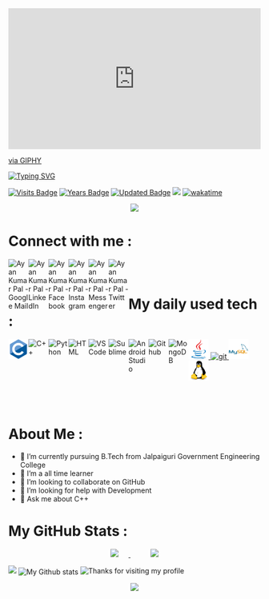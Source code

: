 <!-- **Ayan-kumar-pal/Ayan-kumar-pal** is a ✨ _special_ ✨ repository because its `README.md` (this file) appears on your GitHub profile. -->
<div style="width:100%;height:0;padding-bottom:56%;position:relative;"><iframe src="https://giphy.com/embed/RbDKaczqWovIugyJmW" width="100%" height="100%" style="position:absolute" frameBorder="0" class="giphy-embed" allowFullScreen></iframe></div><p><a href="https://giphy.com/gifs/looneytunesworldofmayhem-world-of-mayhem-looney-tunes-ltwom-RbDKaczqWovIugyJmW">via GIPHY</a></p>

[![Typing SVG](https://readme-typing-svg.herokuapp.com?font=Georgia&center=true&multiline=true&height=75&lines=Hello+World!👋;+I'am+Ayan+kumar+pal)](https://git.io/typing-svg)


[![Visits Badge](https://badges.pufler.dev/visits/Ayan-kumar-pal/Ayan-kumar-pal)](https://badges.pufler.dev)
[![Years Badge](https://badges.pufler.dev/years/Ayan-kumar-pal)](https://badges.pufler.dev)
[![Updated Badge](https://badges.pufler.dev/updated/Ayan-kumar-pal/Ayan-kumar-pal)](https://badges.pufler.dev)
![](https://komarev.com/ghpvc/?username=Ayan-kumar-pal)
[![wakatime](https://wakatime.com/badge/user/aaee06d6-98dc-411e-945b-16584d1bc6f2.svg)](https://wakatime.com/@aaee06d6-98dc-411e-945b-16584d1bc6f2)

<p align="center">
  <img src="https://c.tenor.com/GfSX-u7VGM4AAAAC/coding.gif" max-width="500px"/>
</p>


# Connect with me :

<a href="mailto:ayanpal30@gmail.com">
  <img align="left" alt="Ayan Kumar Pal - Google Mail" width="40px" src="https://api.iconify.design/logos:google-gmail.svg"/>
</a>

<a href="https://www.linkedin.com/in/Ayan-kumar-pal/">
  <img align="left" alt="Ayan Kumar Pal - LinkedIn" width="40px" src="https://upload.wikimedia.org/wikipedia/commons/thumb/e/e9/Linkedin_icon.svg/256px-Linkedin_icon.svg.png"/>
</a>

<a href="https://www.facebook.com/profile/">
  <img align="left" alt="Ayan Kumar Pal - Facebook" width="40px" src="https://www.vectorlogo.zone/logos/facebook/facebook-official.svg"/>
</a>

<a href="https://www.instagram.com/">
  <img align="left" alt="Ayan Kumar Pal - Instagram" width="40px" src="https://www.vectorlogo.zone/logos/instagram/instagram-icon.svg"/>
</a>

<a href="https://www.messenger.com/">
  <img align="left" alt="Ayan Kumar Pal - Messenger" width="40px" src="https://upload.wikimedia.org/wikipedia/commons/thumb/b/be/Facebook_Messenger_logo_2020.svg/768px-Facebook_Messenger_logo_2020.svg.png?20220118041828"/>
</a>

<a href="https://twitter.com/">
  <img align="left" alt="Ayan Kumar Pal - Twitter" width="40px" src="https://upload.wikimedia.org/wikipedia/sco/9/9f/Twitter_bird_logo_2012.svg"/>
</a>


<br><br>

# My daily used tech :
<a href="https://www.cprogramming.com/"><img align="left" alt="C" width="40px" src="https://raw.githubusercontent.com/devicons/devicon/master/icons/c/c-original.svg"/></a>
<a href="https://isocpp.org/"><img align="left" alt="C++" width="40px" src="https://seeklogo.com/images/C/c-logo-43CE78FF9C-seeklogo.com.png"/></a>
<a href="https://www.python.org/" target="_blank"><img align="left" alt="Python" width="40px" src="https://cdn.worldvectorlogo.com/logos/python-5.svg"/></a>
<a href="https://www.java.com" target="_blank"> <img src="https://raw.githubusercontent.com/devicons/devicon/master/icons/java/java-original.svg" alt="java" width="40" height="40"/> </a>
<a href="https://www.w3schools.com/html/"><img align="left" alt="HTML" width="40px" src="https://seeklogo.com/images/H/html5-without-wordmark-color-logo-14D252D878-seeklogo.com.png"/></a>
<a href="https://code.visualstudio.com/"><img align="left" alt="VSCode" width="40px" src="https://www.vectorlogo.zone/logos/visualstudio_code/visualstudio_code-icon.svg"/></a>
<a href="https://www.sublimetext.com/"><img align="left" alt="Sublime" width="40px" src="https://api.iconify.design/logos:sublimetext-icon.svg"/></a>
<a href="https://developer.android.com/"><img align="left" alt="Android Studio" width="40px" src="https://upload.wikimedia.org/wikipedia/commons/9/95/Android_Studio_Icon_3.6.svg"/></a>
<a href="https://github.com/"><img align="left" alt="Github" width="40px" src="https://api.iconify.design/logos:github-octocat.svg"/></a>
<a href="https://git-scm.com/" target="_blank"> <img src="https://www.vectorlogo.zone/logos/git-scm/git-scm-icon.svg" alt="git" width="40" height="40"/> </a>
<a href="https://www.mongodb.com/"><img align="left" alt="MongoDB" width="40px" src="https://img.icons8.com/color/240/000000/mongodb.png"/></a>
</a> <a href="https://www.mysql.com/" target="_blank"> <img src="https://raw.githubusercontent.com/devicons/devicon/master/icons/mysql/mysql-original-wordmark.svg" alt="mysql" width="40" height="40"/>
<a href="https://www.linux.org/" target="_blank"> <img src="https://raw.githubusercontent.com/devicons/devicon/master/icons/linux/linux-original.svg" alt="linux" width="40" height="40"/> </a>

 <br><br>

# About Me :

- 🔭 I’m currently pursuing B.Tech from Jalpaiguri Government Engineering College
- 🌱 I’m a all time learner
- 👯 I’m looking to collaborate on GitHub
- 🤔 I’m looking for help with Development
- 💬 Ask me about C++

# My GitHub Stats :

<p align="center">
    <a href="https://github.com/Ayan-kumar-pal/">
      <img src="https://github-readme-stats.vercel.app/api?username=Ayan-kumar-pal&count_private=true&show_icons=true&theme=dark" style="margin-right:20px"/>
      <img src="https://github-readme-stats-eight-theta.vercel.app/api/top-langs/?username=Ayan-kumar-pal&layout=compact&langs_count=8&theme=dark" style="margin-left:40px"/>
  </a>
</p>
<img src="https://activity-graph.herokuapp.com/graph?username=Ayan-kumar-pal&theme=react-dark"/>

<img alt="My Github stats" align="center" border-radius="40px" width="800px" height="200px" src="https://github-readme-streak-stats.herokuapp.com?user=Ayan-kumar-pal&theme=darcula&hide_border=false&background=FFFFFF00" alt="saurav-skl" />

<img height="120" alt="Thanks for visiting my profile" width="100%" src="https://github.com/dibyendu415/dibyendu415/blob/master/marquee.svg"/>

<p align="center">
  <img src="https://c.tenor.com/pU1gNyIgwj8AAAAC/bye.gif" max-width="500px"/>
</p>
